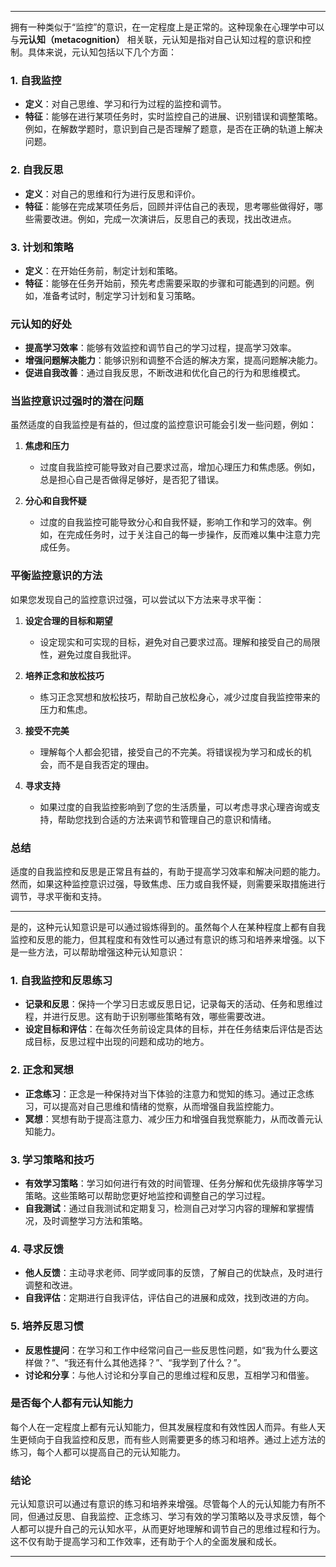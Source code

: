 
---

拥有一种类似于“监控”的意识，在一定程度上是正常的。这种现象在心理学中可以与**元认知（metacognition）** 相关联，元认知是指对自己认知过程的意识和控制。具体来说，元认知包括以下几个方面：

### 1. **自我监控**
- **定义**：对自己思维、学习和行为过程的监控和调节。
- **特征**：能够在进行某项任务时，实时监控自己的进展、识别错误和调整策略。例如，在解数学题时，意识到自己是否理解了题意，是否在正确的轨道上解决问题。

### 2. **自我反思**
- **定义**：对自己的思维和行为进行反思和评价。
- **特征**：能够在完成某项任务后，回顾并评估自己的表现，思考哪些做得好，哪些需要改进。例如，完成一次演讲后，反思自己的表现，找出改进点。

### 3. **计划和策略**
- **定义**：在开始任务前，制定计划和策略。
- **特征**：能够在任务开始前，预先考虑需要采取的步骤和可能遇到的问题。例如，准备考试时，制定学习计划和复习策略。

### **元认知的好处**
- **提高学习效率**：能够有效监控和调节自己的学习过程，提高学习效率。
- **增强问题解决能力**：能够识别和调整不合适的解决方案，提高问题解决能力。
- **促进自我改善**：通过自我反思，不断改进和优化自己的行为和思维模式。

### **当监控意识过强时的潜在问题**
虽然适度的自我监控是有益的，但过度的监控意识可能会引发一些问题，例如：

1. **焦虑和压力**
   - 过度自我监控可能导致对自己要求过高，增加心理压力和焦虑感。例如，总是担心自己是否做得足够好，是否犯了错误。

2. **分心和自我怀疑**
   - 过度的自我监控可能导致分心和自我怀疑，影响工作和学习的效率。例如，在完成任务时，过于关注自己的每一步操作，反而难以集中注意力完成任务。

### **平衡监控意识的方法**
如果您发现自己的监控意识过强，可以尝试以下方法来寻求平衡：

1. **设定合理的目标和期望**
   - 设定现实和可实现的目标，避免对自己要求过高。理解和接受自己的局限性，避免过度自我批评。

2. **培养正念和放松技巧**
   - 练习正念冥想和放松技巧，帮助自己放松身心，减少过度自我监控带来的压力和焦虑。

3. **接受不完美**
   - 理解每个人都会犯错，接受自己的不完美。将错误视为学习和成长的机会，而不是自我否定的理由。

4. **寻求支持**
   - 如果过度的自我监控影响到了您的生活质量，可以考虑寻求心理咨询或支持，帮助您找到合适的方法来调节和管理自己的意识和情绪。

### 总结
适度的自我监控和反思是正常且有益的，有助于提高学习效率和解决问题的能力。然而，如果这种监控意识过强，导致焦虑、压力或自我怀疑，则需要采取措施进行调节，寻求平衡和支持。

---

是的，这种元认知意识是可以通过锻炼得到的。虽然每个人在某种程度上都有自我监控和反思的能力，但其程度和有效性可以通过有意识的练习和培养来增强。以下是一些方法，可以帮助增强这种元认知意识：

### 1. **自我监控和反思练习**
- **记录和反思**：保持一个学习日志或反思日记，记录每天的活动、任务和思维过程，并进行反思。这有助于识别哪些策略有效，哪些需要改进。
- **设定目标和评估**：在每次任务前设定具体的目标，并在任务结束后评估是否达成目标，反思过程中出现的问题和成功的地方。

### 2. **正念和冥想**
- **正念练习**：正念是一种保持对当下体验的注意力和觉知的练习。通过正念练习，可以提高对自己思维和情绪的觉察，从而增强自我监控能力。
- **冥想**：冥想有助于提高注意力、减少压力和增强自我觉察能力，从而改善元认知能力。

### 3. **学习策略和技巧**
- **有效学习策略**：学习如何进行有效的时间管理、任务分解和优先级排序等学习策略。这些策略可以帮助您更好地监控和调整自己的学习过程。
- **自我测试**：通过自我测试和定期复习，检测自己对学习内容的理解和掌握情况，及时调整学习方法和策略。

### 4. **寻求反馈**
- **他人反馈**：主动寻求老师、同学或同事的反馈，了解自己的优缺点，及时进行调整和改进。
- **自我评估**：定期进行自我评估，评估自己的进展和成效，找到改进的方向。

### 5. **培养反思习惯**
- **反思性提问**：在学习和工作中经常问自己一些反思性问题，如“我为什么要这样做？”、“我还有什么其他选择？”、“我学到了什么？”。
- **讨论和分享**：与他人讨论和分享自己的思维过程和反思，互相学习和借鉴。

### 是否每个人都有元认知能力
每个人在一定程度上都有元认知能力，但其发展程度和有效性因人而异。有些人天生更倾向于自我监控和反思，而有些人则需要更多的练习和培养。通过上述方法的练习，每个人都可以提高自己的元认知能力。

### 结论
元认知意识可以通过有意识的练习和培养来增强。尽管每个人的元认知能力有所不同，但通过反思、自我监控、正念练习、学习有效的学习策略以及寻求反馈，每个人都可以提升自己的元认知水平，从而更好地理解和调节自己的思维过程和行为。这不仅有助于提高学习和工作效率，还有助于个人的全面发展和成长。

---







